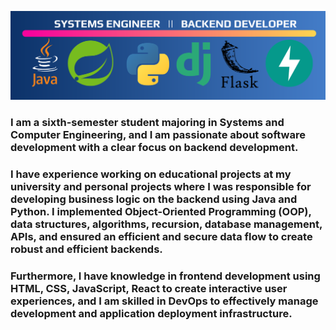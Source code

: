 ![](https://github.com/alexandermatamba/logos/blob/main/imagen_1.png)

### I am a sixth-semester student majoring in Systems and Computer Engineering, and I am passionate about software development with a clear focus on backend development.

### I have experience working on educational projects at my university and personal projects where I was responsible for developing business logic on the backend using Java and Python. I implemented Object-Oriented Programming (OOP), data structures, algorithms, recursion, database management, APIs, and ensured an efficient and secure data flow to create robust and efficient backends.

### Furthermore, I have knowledge in frontend development using HTML, CSS, JavaScript, React to create interactive user experiences, and I am skilled in DevOps to effectively manage development and application deployment infrastructure.
